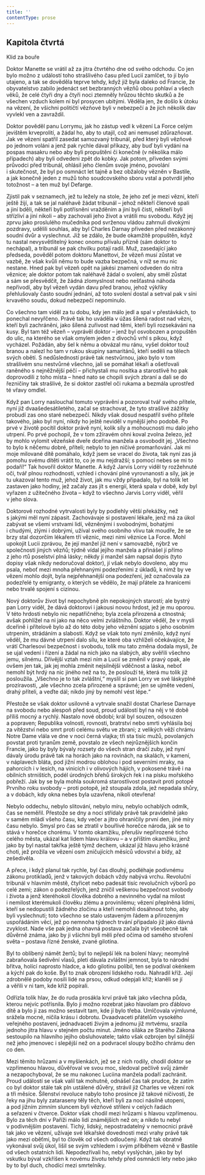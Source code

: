 ```yaml
---
title: ''
contentType: prose
---
```


## Kapitola čtvrtá  
Klid za bouře

  

Doktor Manette se vrátil až za jitra čtvrtého dne od svého odchodu. Co jen bylo možno z událostí toho strašlivého času před Lucií zamlčet, to jí bylo utajeno, a tak se dověděla teprve tehdy, když již byla daleko od Francie, že obyvatelstvo zabilo jedenáct set bezbranných vězňů obou pohlaví a všech věků, že celé čtyři dny a čtyři noci ztemněly hrůzou těchto skutků a že všechen vzduch kolem ní byl prosycen ubitými. Věděla jen, že došlo k útoku na vězení, že všichni političtí vězňové byli v nebezpečí a že jich několik dav vyvlekl ven a zavraždil.

Doktor pověděl panu Lorrymu, jak ho zástup vedl k vězení La Force celým jevištěm krveprolití, a žádal ho, aby to utajil, což ani nemusel zdůrazňovat. Jak ve vězení spatřil zasedat samozvaný tribunál, před který byli vězňové po jednom voláni a jenž pak rychle dával příkazy, aby buď byli vydáni na pospas masakru nebo aby byli propuštěni či konečně (v několika málo případech) aby byli odvedeni zpět do kobky. Jak potom, přiveden svými průvodci před tribunál, ohlásil jeho členům svoje jméno, povolání i skutečnost, že byl po osmnáct let tajně a bez obžaloby vězněn v Bastile, a jak konečně jeden z mužů toho soudcovského sboru vstal a potvrdil jeho totožnost – a ten muž byl Defarge.

Zjistil pak v seznamech, jež tu ležely na stole, že jeho zeť je mezi vězni, kteří ještě žijí, a tak se jal naléhavě žádat tribunál – jehož někteří členové spali a jiní bděli, někteří byli potřísněni vražděním a jiní byli čistí, někteří byli střízliví a jiní nikoli – aby zachovali jeho život a vrátili mu svobodu. Když jej zprvu jako proslulého mučedníka pod svrženou vládou zahrnuli divokými pozdravy, udělili souhlas, aby byl Charles Darnay přiveden před nezákonný soudní dvůr a vyslechnut. Již se zdálo, že bude okamžitě propuštěn, když tu nastal nevysvětlitelný konec onomu přívalu přízně (sám doktor to nechápal), a tribunál se pak chvilku potají radil. Muž, zasedající jako předseda, pověděl potom doktoru Manettovi, že vězeň musí zůstat ve vazbě, že však kvůli němu to bude vazba bezpečná, v níž se mu nic nestane. Hned pak byl vězeň opět na jakési znamení odveden do nitra věznice; ale doktor potom tak naléhavě žádal o svolení, aby směl zůstat a sám se přesvědčit, že žádná zlomyslnost nebo nešťastná náhoda nepřivodí, aby byl vězeň vydán davu před branou, jehož výkřiky přehlušovaly často soudní jednání, až toto svolení dostal a setrval pak v síni krvavého soudu, dokud nebezpečí nepominulo.

Co všechno tam viděl za tu dobu, kdy jen málo jedl a spal v přestávkách, to ponechal nevyřčeno. Právě tak ho uváděla v úžas šílená radost nad vězni, kteří byli zachráněni, jako šílená zuřivost nad těmi, kteří byli rozsekáváni na kusy. Byl tam též vězeň – vyprávěl doktor – jenž byl osvobozen a propuštěn do ulic, na kterého se však omylem jeden z divochů vrhl s píkou, když vycházel. Požádán, aby šel k němu a obvázal mu ránu, vyšel doktor touž branou a nalezl ho tam v rukou skupiny samaritánů, kteří seděli na tělech svých obětí. S nedůsledností právě tak nestvůrnou, jako bylo v tom strašlivém snu nestvůrné všechno, jali se pomáhat lékaři a ošetřovali raněného s nejněžnější péčí – přichystali mu nosítka a starostlivě ho pak doprovodili z toho místa – hned nato se chopili svých zbraní a dali se do řezničiny tak strašlivé, že si doktor zastřel oči rukama a bezmála uprostřed té vřavy omdlel.

Když pan Lorry naslouchal tomuto vyprávění a pozoroval tvář svého přítele, nyní již dvaašedesátiletého, začal se strachovat, že tyto strašlivé zážitky probudí zas ono staré nebezpečí. Nikdy však dosud nespatřil svého přítele takového, jako byl nyní, nikdy ho ještě neviděl v nynější jeho podobě. Po prvé v životě pocítil doktor právě nyní, kolik síly a mohoucnosti mu dalo jeho utrpení. Po prvé pochopil, že v tom zžíravém ohni koval zvolna železo, jež by mohlo vylomit vězeňské dveře dceřina manžela a osvobodit jej. „Všechno to bylo k něčemu dobré, příteli; nebylo to jen ničivé promarňování. Jak mi moje milované dítě pomáhalo, když jsem se vracel do života, tak nyní zas já pomohu svému dítěti vrátit to, co je mu nejdražší; s pomocí nebes se mi to podaří!“ Tak hovořil doktor Manette. A když Jarvis Lorry viděl ty rozžehnuté oči, tvář plnou rozhodnosti, vzhled i chování plné vyrovnanosti a síly, jak je tu ukazoval tento muž, jehož život, jak mu vždy připadalo, byl na tolik let zastaven jako hodiny, jež začaly zas jít s energií, která spala v době, kdy byl vyřazen z užitečného života – když to všechno Jarvis Lorry viděl, věřil v jeho slova.

Doktorově rozhodné vytrvalosti byly by podlehly větší překážky, než s jakými měl nyní zápasit. Zachovávaje si postavení lékaře, jenž má za úkol zabývat se všemi vrstvami lidí, vězněnými i svobodnými, bohatými i chudými, zlými i dobrými, užíval svého osobního vlivu tak moudře, že se brzy stal dozorčím lékařem tří věznic, mezi nimi věznice La Force. Mohl upokojit Lucii zprávou, že její manžel již není v samovazbě, nýbrž ve společnosti jiných vězňů; týdně vídal jejího manžela a přinášel jí přímo z jeho rtů poselství plná lásky; někdy jí manžel sám napsal dopis (tyto dopisy však nikdy nedoručoval doktor), jí však nebylo dovoleno, aby mu psala, neboť mezi mnoha přehnanými podezřeními z úkladů, k nimž by ve vězení mohlo dojít, byla nejpřehnanější ona podezření, jež označovala za podezřelé ty emigranty, o kterých se vědělo, že mají přátele za hranicemi nebo trvalé spojení s cizinou.

Nový doktorův život byl nepochybně pln nepokojných starostí; ale bystrý pan Lorry viděl, že dává doktorovi i jakousi novou hrdost, jež je mu oporou. V této hrdosti nebylo nic nepatřičného; byla zcela přirozená a ctnostná; avšak pohlížel na ni jako na něco velmi zvláštního. Doktor věděl, že v mysli dceřině i přítelově bylo až do této doby jeho věznění spjato s jeho osobním utrpením, strádáním a slabostí. Když se však toto nyní změnilo, když nyní věděl, že mu dávné utrpení dalo sílu, ke které oba vzhlíželi očekávajíce, že vrátí Charlesovi bezpečnost i svobodu, tolik mu tato změna dodala mysli, že se ujal vedení i řízení a žádal na nich jako na slabých, aby svěřili všechno jemu, silnému. Dřívější vztah mezi ním a Lucií se změnil v pravý opak, ale ovšem jen tak, jak jej mohla změnit nejsilnější vděčnost a láska, neboť nemohl být hrdý na nic jiného než na to, že poslouží té, která mu tolik již posloužila. „Všechno je to tak zvláštní,“ myslil si pan Lorry ve své láskyplné prozíravosti, „ale všechno zcela přirozené a správné; jen se ujměte vedení, drahý příteli, a veďte dál; nikdo jiný by nemohl vést lépe.“

Přestože se však doktor usilovně a vytrvale snažil dostat Charlese Darnaye na svobodu nebo alespoň před soud, proud událostí byl na něj v té době příliš mocný a rychlý. Nastalo nové období; král byl souzen, odsouzen a popraven; Republika volnosti, rovnosti, bratrství nebo smrti vyhlásila boj za vítězství nebo smrt proti celému světu ve zbrani; z velikých věží chrámu Notre Dame vlála ve dne v noci černá vlajka; tři sta tisíc mužů, povolaných povstat proti tyranům země, povstalo ze všech nejrůznějších končin Francie, jako by byly bývaly rozsety do všech stran dračí zuby, jež nyní dávaly úrodu právě tak na horách jako na rovinách, na skalách, v kamení, v náplavech bláta, pod jižní modrou oblohou i pod severními mraky, na pahorcích i v lesích, na vinicích i v olivových hájích, v pokosené trávě i na obilních strništích, podél úrodných břehů širokých řek i na písku mořského pobřeží. Jak by se byla mohla soukromá starostlivost postavit proti potopě Prvního roku svobody – proti potopě, jež stoupala zdola, jež nepadala shůry, a v dobách, kdy okna nebes byla uzavřena, nikoli otevřena!

Nebylo oddechu, nebylo slitování, nebylo míru, nebylo ochablých odmlk, čas se neměřil. Přestože se dny a noci střídaly právě tak pravidelně jako v samém mládí všeho času, kdy večer a jitro ohraničily první den, jiné míry času nebylo. Smysl pro čas se ztratil v bouřlivé horečce národa, jak se to stává v horečce chorému. V tomto okamžiku, přerušiv nepřirozené ticho celého města, ukázal kat lidem hlavu královu – a v příštím okamžiku, jenž jako by byl nastal takřka ještě týmž dechem, ukázal již hlavu jeho krásné choti, jež prožila ve vězení osm zničujících měsíců vdovství a bídy, až zešedivěla.

A přece, i když planul tak rychle, byl čas dlouhý, podléhaje podivnému zákonu protikladů, jenž v takových dobách vždy nabývá vrchu. Revoluční tribunál v hlavním městě, čtyřicet nebo padesát tisíc revolučních výborů po celé zemi; zákon o podezřelých, jenž zničil veškerou bezpečnost svobody i života a jenž kteréhokoli člověka dobrého a nevinného vydal na milost i nemilost kterémukoli člověku zlému a provinilému; vězení přeplněná lidmi, kteří se nedopustili žádného zločinu a kteří nemohli dosáhnout toho, aby byli vyslechnuti; toto všechno se stalo ustaveným řádem a přirozeným uspořádáním věcí, jež po nemnoha týdnech trvání připadalo již jako dávná zvyklost. Nade vše pak jedna ohavná postava začala být všeobecně tak důvěrně známa, jako by ji všichni byli měli před očima od samého stvoření světa – postava řízné ženské, zvané gilotina.

Byl to oblíbený námět žertů; byl to nejlepší lék na bolení hlavy; neomylně zabraňovala šedivění vlasů, pleti dávala zvláštní jemnost, byla to národní břitva, holící naprosto hladce, a kdo gilotinu políbil, ten se podíval okénkem a kýchl pak do koše. Byl to znak obrození lidského rodu. Nahradil kříž. Její zdrobnělé podoby nosili lidé na prsou, odkud odepjali kříž; klaněli se jí a věřili v ni tam, kde kříž popírali.

Odřízla tolik hlav, že do ruda prosákla krví právě tak jako všechna půda, kterou nejvíc potřísnila. Bylo ji možno rozebrat jako hlavolam pro ďáblovo dítě a bylo ji zas možno sestavit tam, kde jí bylo třeba. Umlčovala výmluvné, srážela mocné, ničila krásu i dobrotu. Dvaadvaceti přátelům vysokého veřejného postavení, jednadvaceti živým a jednomu již mrtvému, srazila jednoho jitra hlavu v stejném počtu minut. Jméno siláka ze Starého Zákona sestoupilo na hlavního jejího obsluhovatele; takto však ozbrojen byl silnější než jeho jmenovec i slepější než on a podvracel sloupy božího chrámu den co den.

Mezi těmito hrůzami a v myšlenkách, jež se z nich rodily, chodil doktor se vzpřímenou hlavou, důvěřoval ve svou moc, sledoval pečlivě svůj záměr a nezapochyboval, že se mu nakonec Luciina manžela podaří zachránit. Proud událostí se však valil tak mohutně, odnášel čas tak prudce, že zatím co byl doktor stále tak pln ustálené důvěry, strávil již Charles ve vězení rok a tři měsíce. Šílenství revoluce nabylo toho prosince již takové ničivosti, že řeky na jihu byly zataraseny těly těch, kteří byli za noci násilně utopeni, a pod jižním zimním sluncem byli vězňové stříleni v celých řadách a seřazeni v čtverce. Doktor však chodil mezi hrůzami s hlavou vzpřímenou. Bylo za těch dní v Paříži málo lidí známějších než on; a nikdo tu nebyl v podivnějším postavení. Tichý, lidský, nepostradatelný v nemocnici právě tak jako ve vězení, užívaje své lékařské dovednosti mezi vrahy právě tak jako mezi oběťmi, byl to člověk od všech odloučený. Když tak obratně vykonával svůj úkol, lišil se svým vzhledem i svým příběhem vězně v Bastile od všech ostatních lidí. Nepodezřívali ho, nebyl vyslýchán, jako by byl vskutku býval vzkříšen k novému životu tehdy před osmnácti lety nebo jako by to byl duch, chodící mezi smrtelníky.
